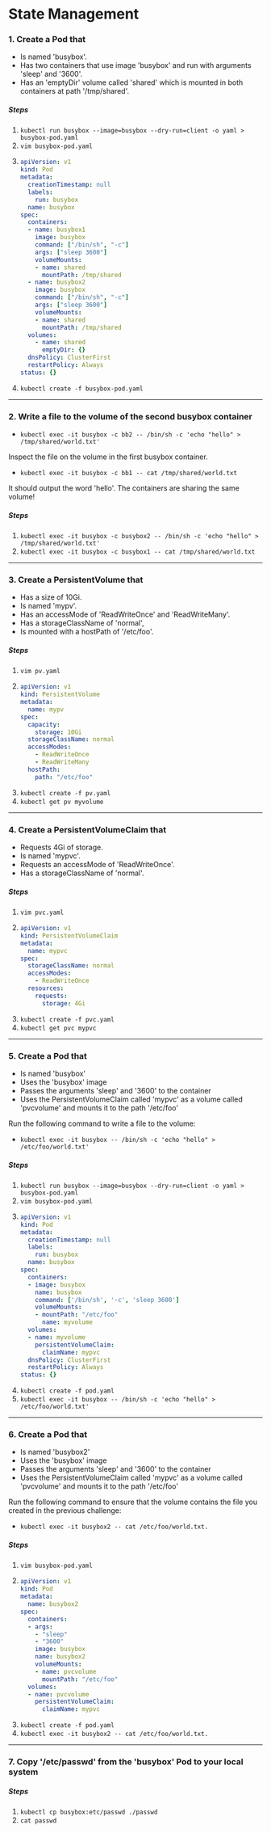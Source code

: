 # State Management

### 1. Create a Pod that

- Is named 'busybox'.
- Has two containers that use image 'busybox' and run with arguments 'sleep' and '3600'.
- Has an 'emptyDir' volume called 'shared' which is mounted in both containers at path '/tmp/shared'.

##### Steps

1. `kubectl run busybox --image=busybox --dry-run=client -o yaml > busybox-pod.yaml`
2. `vim busybox-pod.yaml`
3. ```yaml
   apiVersion: v1
   kind: Pod
   metadata:
     creationTimestamp: null
     labels:
       run: busybox
     name: busybox
   spec:
     containers:
     - name: busybox1
       image: busybox
       command: ["/bin/sh", "-c"]
       args: ["sleep 3600"]
       volumeMounts:
       - name: shared
         mountPath: /tmp/shared
     - name: busybox2
       image: busybox
       command: ["/bin/sh", "-c"]
       args: ["sleep 3600"]
       volumeMounts:
       - name: shared
         mountPath: /tmp/shared
     volumes:
       - name: shared
         emptyDir: {}
     dnsPolicy: ClusterFirst
     restartPolicy: Always
   status: {}
   ```
4. `kubectl create -f busybox-pod.yaml`

---

### 2. Write a file to the volume of the second busybox container

- `kubectl exec -it busybox -c bb2 -- /bin/sh -c 'echo "hello" > /tmp/shared/world.txt'`

Inspect the file on the volume in the first busybox container.

- `kubectl exec -it busybox -c bb1 -- cat /tmp/shared/world.txt`

It should output the word 'hello'. The containers are sharing the same volume!

##### Steps

1. `kubectl exec -it busybox -c busybox2 -- /bin/sh -c 'echo "hello" > /tmp/shared/world.txt'`
2. `kubectl exec -it busybox -c busybox1 -- cat /tmp/shared/world.txt`

---

### 3. Create a PersistentVolume that

- Has a size of 10Gi.
- Is named 'mypv'.
- Has an accessMode of 'ReadWriteOnce' and 'ReadWriteMany'.
- Has a storageClassName of 'normal',
- Is mounted with a hostPath of '/etc/foo'.

##### Steps

1. `vim pv.yaml`
2. ```yaml
   apiVersion: v1
   kind: PersistentVolume
   metadata:
     name: mypv
   spec:
     capacity:
       storage: 10Gi
     storageClassName: normal
     accessModes:
       - ReadWriteOnce
       - ReadWriteMany
     hostPath:
       path: "/etc/foo"
   ```
3. `kubectl create -f pv.yaml`
4. `kubectl get pv myvolume`

---

### 4. Create a PersistentVolumeClaim that

- Requests 4Gi of storage.
- Is named 'mypvc'.
- Requests an accessMode of 'ReadWriteOnce'.
- Has a storageClassName of 'normal'.

##### Steps

1. `vim pvc.yaml`
2. ```yaml
   apiVersion: v1
   kind: PersistentVolumeClaim
   metadata:
     name: mypvc
   spec:
     storageClassName: normal
     accessModes:
       - ReadWriteOnce
     resources:
       requests:
         storage: 4Gi
   ```
3. `kubectl create -f pvc.yaml`
4. `kubectl get pvc mypvc`

---

### 5. Create a Pod that

- Is named 'busybox'
- Uses the 'busybox' image
- Passes the arguments 'sleep' and '3600' to the container
- Uses the PersistentVolumeClaim called 'mypvc' as a volume called 'pvcvolume' and mounts it to the path '/etc/foo'

Run the following command to write a file to the volume:

- `kubectl exec -it busybox -- /bin/sh -c 'echo "hello" > /etc/foo/world.txt'`

##### Steps

1. `kubectl run busybox --image=busybox --dry-run=client -o yaml > busybox-pod.yaml`
2. `vim busybox-pod.yaml`
3. ```yaml
   apiVersion: v1
   kind: Pod
   metadata:
     creationTimestamp: null
     labels:
       run: busybox
     name: busybox
   spec:
     containers:
     - image: busybox
       name: busybox
       command: ['/bin/sh', '-c', 'sleep 3600']
       volumeMounts:
       - mountPath: "/etc/foo"
         name: myvolume
     volumes:
     - name: myvolume
       persistentVolumeClaim:
         claimName: mypvc
     dnsPolicy: ClusterFirst
     restartPolicy: Always
   status: {}
   ```
4. `kubectl create -f pod.yaml`
5. `kubectl exec -it busybox -- /bin/sh -c 'echo "hello" > /etc/foo/world.txt'`

---

### 6. Create a Pod that

- Is named 'busybox2'
- Uses the 'busybox' image
- Passes the arguments 'sleep' and '3600' to the container
- Uses the PersistentVolumeClaim called 'mypvc' as a volume called 'pvcvolume' and mounts it to the path '/etc/foo'

Run the following command to ensure that the volume contains the file you created in the previous challenge:

- `kubectl exec -it busybox2 -- cat /etc/foo/world.txt.`

##### Steps

1. `vim busybox-pod.yaml`
2. ```yaml
   apiVersion: v1
   kind: Pod
   metadata:
     name: busybox2
   spec:
     containers:
     - args:
       - "sleep"
       - "3600"
       image: busybox
       name: busybox2
       volumeMounts:
       - name: pvcvolume
         mountPath: "/etc/foo"
     volumes:
     - name: pvcvolume
       persistentVolumeClaim:
         claimName: mypvc
   ```
3. `kubectl create -f pod.yaml`
4. `kubectl exec -it busybox2 -- cat /etc/foo/world.txt.`

---

### 7. Copy '/etc/passwd' from the 'busybox' Pod to your local system

##### Steps

1. `kubectl cp busybox:etc/passwd ./passwd`
2. `cat passwd`
